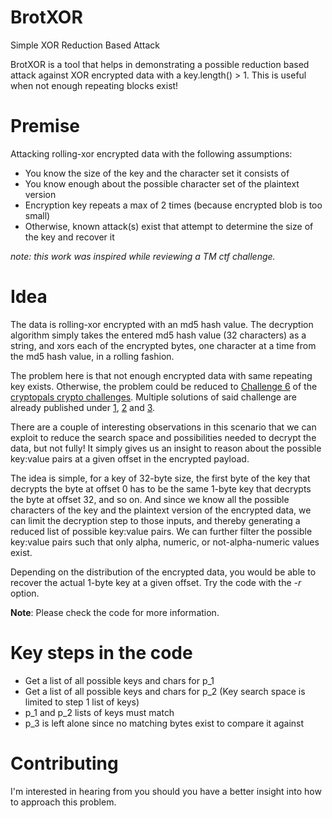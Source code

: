 # BrotXOR
Simple XOR Reduction Based Attack

BrotXOR is a tool that helps in demonstrating a possible reduction based attack against XOR encrypted data with a key.length() > 1. This is useful when not enough repeating blocks exist!

# Premise

Attacking rolling-xor encrypted data with the following assumptions:

 * You know the size of the key and the character set it consists of
 * You know enough about the possible character set of the plaintext version
 * Encryption key repeats a max of 2 times (because encrypted blob is too small)
 * Otherwise, known attack(s) exist that attempt to determine the size of the key and recover it

*note: this work was inspired while reviewing a TM ctf challenge.*

# Idea

The data is rolling-xor encrypted with an md5 hash value. The decryption algorithm simply takes the entered md5 hash value (32 characters) as a string, and xors each of the encrypted bytes, one character at a time from the md5 hash value, in a rolling fashion.

The problem here is that not enough encrypted data with same repeating key exists. Otherwise, the problem could be reduced to [Challenge 6](https://cryptopals.com/sets/1/challenges/6) of the [cryptopals crypto challenges](https://cryptopals.com/). Multiple solutions of said challenge are already published under [1](https://laconicwolf.com/2018/06/30/cryptopals-challenge-6-break-repeating-key-xor/), [2](https://carterbancroft.com/breaking-repeating-key-xor-theory/) and [3](https://thmsdnnr.com/tutorials/javascript/cryptopals/2017/09/16/cryptopals-set1-challenge-6-break-repeating-key-XOR.html).

There are a couple of interesting observations in this scenario that we can exploit to reduce the search space and possibilities needed to decrypt the data, but not fully! It simply gives us an insight to reason about the possible key:value pairs at a given offset in the encrypted payload.

The idea is simple, for a key of 32-byte size, the first byte of the key that decrypts the byte at offset 0 has to be the same 1-byte key that decrypts the byte at offset 32, and so on. And since we know all the possible characters of the key and the plaintext version of the encrypted data, we can limit the decryption step to those inputs, and thereby generating a reduced list of possible key:value pairs. We can further filter the possible key:value pairs such that only alpha, numeric, or not-alpha-numeric values exist.

Depending on the distribution of the encrypted data, you would be able to recover the actual 1-byte key at a given offset. Try the code with the *-r* option.

**Note**: Please check the code for more information.

# Key steps in the code

 * Get a list of all possible keys and chars for p_1
 * Get a list of all possible keys and chars for p_2 (Key search space is limited to step 1 list of keys)
 * p_1 and p_2 lists of keys must match
 * p_3 is left alone since no matching bytes exist to compare it against
 
 # Contributing
 
 I'm interested in hearing from you should you have a better insight into how to approach this problem.
